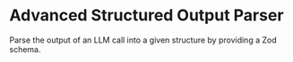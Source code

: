 # Advanced Structured Output Parser

Parse the output of an LLM call into a given structure by providing a Zod schema.
